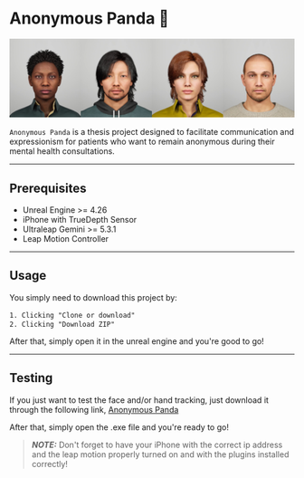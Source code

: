 # Anonymous Panda :panda_face:

![Metahumans used on the project](./4metahumans.jpg)

`Anonymous Panda` is a thesis project designed to facilitate communication and expressionism for patients who want to remain anonymous during their mental health consultations.

---

## Prerequisites

- Unreal Engine >= 4.26
- iPhone with TrueDepth Sensor
- Ultraleap Gemini >= 5.3.1
- Leap Motion Controller

---

## Usage

You simply need to download this project by:

    1. Clicking "Clone or download"
    2. Clicking "Download ZIP"

After that, simply open it in the unreal engine and you're good to go!

---

## Testing

If you just want to test the face and/or hand tracking, just download it through the following link, [Anonymous Panda](https://drive.google.com/file/d/1H4jWYfx_ht4MLTdJh3VENhw3I01xFUt5/view?usp=sharing)

After that, simply open the .exe file and you're ready to go!

> **_NOTE:_**  Don't forget to have your iPhone with the correct ip address and the leap motion properly turned on and with the plugins installed correctly!
